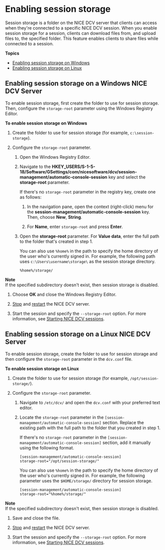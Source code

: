 # Enabling session storage<a name="manage-storage"></a>

Session storage is a folder on the NICE DCV server that clients can access when they're connected to a specific NICE DCV session\. When you enable session storage for a session, clients can download files from, and upload files to, the specified folder\. This feature enables clients to share files while connected to a session\.

**Topics**
+ [Enabling session storage on Windows](#manage-storage-windows)
+ [Enabling session storage on Linux](#manage-storage-linux)

## Enabling session storage on a Windows NICE DCV Server<a name="manage-storage-windows"></a>

To enable session storage, first create the folder to use for session storage\. Then, configure the `storage-root` parameter using the Windows Registry Editor\.

**To enable session storage on Windows**

1. Create the folder to use for session storage \(for example, `c:\session-storage`\)\.

1. Configure the `storage-root` parameter\.

   1. Open the Windows Registry Editor\.

   1. Navigate to the **HKEY\_USERS/S\-1\-5\-18/Software/GSettings/com/nicesoftware/dcv/session\-management/automatic\-console\-session** key and select the **storage\-root** parameter\.

      If there's no `storage-root` parameter in the registry key, create one as follows:

      1. In the navigation pane, open the context \(right\-click\) menu for the **session\-management/automatic\-console\-session** key\. Then, choose **New**, **String**\.

      1. For **Name**, enter `storage-root` and press **Enter**\.

   1. Open the **storage\-root** parameter\. For **Value data**, enter the full path to the folder that's created in step 1\.

      You can also use `%home%` in the path to specify the home directory of the user who's currently signed in\. For example, the following path uses `c:\Users\username\storage\` as the session storage directory\.

      ```
      %home%/storage/
      ```
**Note**  
If the specified subdirectory doesn't exist, then session storage is disabled\.

   1. Choose **OK** and close the Windows Registry Editor\.

   1. [Stop](manage-stop.md) and [restart](manage-start.md) the NICE DCV server\.

1. Start the session and specify the `--storage-root` option\. For more information, see [Starting NICE DCV sessions](managing-sessions-start.md)\.

## Enabling session storage on a Linux NICE DCV Server<a name="manage-storage-linux"></a>

To enable session storage, create the folder to use for session storage and then configure the `storage-root` parameter in the `dcv.conf` file\.

**To enable session storage on Linux**

1. Create the folder to use for session storage \(for example, `/opt/session-storage/`\)\.

1. Configure the `storage-root` parameter\.

   1. Navigate to `/etc/dcv/` and open the `dcv.conf` with your preferred text editor\.

   1. Locate the `storage-root` parameter in the `[session-management/automatic-console-session]` section\. Replace the existing path with the full path to the folder that you created in step 1\.

      If there's no `storage-root` parameter in the `[session-management/automatic-console-session]` section, add it manually using the following format\.

      ```
      [session-management/automatic-console-session]
      storage-root="/opt/session-storage/"
      ```

      You can also use `%home%` in the path to specify the home directory of the user who's currently signed in\. For example, the following parameter uses the `$HOME/storage/` directory for session storage\.

      ```
      [session-management/automatic-console-session]
      storage-root="%home%/storage/"
      ```
**Note**  
If the specified subdirectory doesn't exist, then session storage is disabled\.

1. Save and close the file\.

1. [Stop](manage-stop.md) and [restart](manage-start.md) the NICE DCV server\.

1. Start the session and specify the `--storage-root` option\. For more information, see [Starting NICE DCV sessions](managing-sessions-start.md)\.